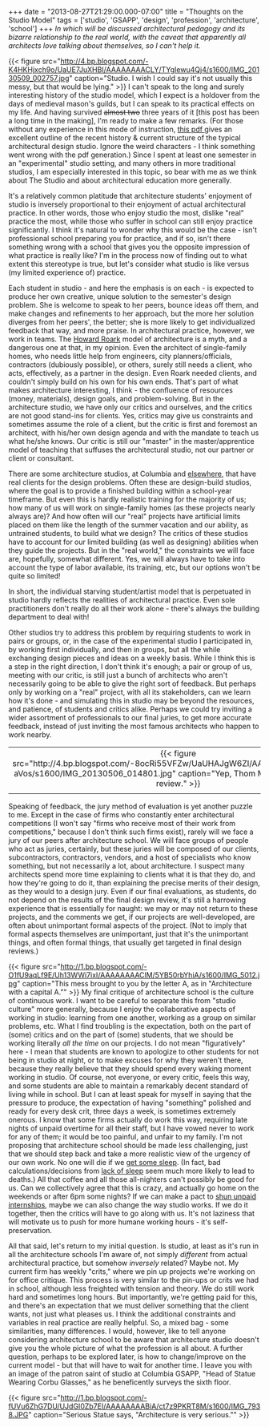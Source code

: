 +++
date = "2013-08-27T21:29:00.000-07:00"
title = "Thoughts on the Studio Model"
tags = ['studio', 'GSAPP', 'design', 'profession', 'architecture', 'school']
+++
*In which will be discussed architectural pedagogy and its bizarre relationship to the real world, with the caveat that apparently all architects love talking about themselves, so I can't help it.*

{{< figure src="http://4.bp.blogspot.com/-K4HKHjxch9o/UaUE7JuXHBI/AAAAAAAACLY/TYgIewu4Qj4/s1600/IMG_20130509_002757.jpg" caption="Studio.  I wish I could say it's not usually this messy, but that would be lying." >}}
I can't speak to the long and surely interesting history of the studio model, which I expect is a holdover from the days of medieval mason's guilds, but I can speak to its practical effects on my life.  And having survived ~~almost two~~ three years of it [this post has been a long time in the making], I'm ready to make a few remarks.  (For those without any experience in this mode of instruction, [this pdf ](http://www.edi.msstate.edu/work/pdf/history_studio_based_learning.pdf)gives an excellent outline of the recent history & current structure of the typical architectural design studio.  Ignore the weird characters - I think something went wrong with the pdf generation.)  Since I spent at least one semester in an "experimental" studio setting, and many others in more traditional studios, I am especially interested in this topic, so bear with me as we think about The Studio and about architectural education more generally.

It's a relatively common platitude that architecture students' enjoyment of studio is inversely proportional to their enjoyment of actual architectural practice.  In other words, those who enjoy studio the most, dislike "real" practice the most, while those who suffer in school can still enjoy practice significantly.  I think it's natural to wonder why this would be the case - isn't professional school preparing you for practice, and if so, isn't there something wrong with a school that gives you the opposite impression of what practice is really like?  I'm in the process now of finding out to what extent this stereotype is true, but let's consider what studio is like versus (my limited experience of) practice.

Each student in studio - and here the emphasis is on each - is expected to produce her own creative, unique solution to the semester's design problem.  She is welcome to speak to her peers, bounce ideas off them, and make changes and refinements to her approach, but the more her solution diverges from her peers', the better; she is more likely to get individualized feedback that way, and more praise.  In architectural practice, however, we work in teams.  The [Howard Roark](http://en.wikipedia.org/wiki/The_Fountainhead) model of architecture is a myth, and a dangerous one at that, in my opinion.  Even the architect of single-family homes, who needs little help from engineers, city planners/officials, contractors (dubiously possible), or others, surely still needs a client, who acts, effectively, as a partner in the design.  Even Roark needed clients, and couldn't simply build on his own for his own ends.  That's part of what makes architecture interesting, I think - the confluence of resources (money, materials), design goals, and problem-solving.  But in the architecture studio, we have only our critics and ourselves, and the critics are not good stand-ins for clients.  Yes, critics may give us constraints and sometimes assume the role of a client, but the critic is first and foremost an architect, with his/her own design agenda and with the mandate to teach us what he/she knows.  Our critic is still our "master" in the master/apprentice model of teaching that suffuses the architectural studio, not our partner or client or consultant.

There are some architecture studios, at Columbia and [elsewhere](http://www.ruralstudio.org/), that have real clients for the design problems.  Often these are design-build studios, where the goal is to provide a finished building within a school-year timeframe.  But even this is hardly realistic training for the majority of us; how many of us will work on single-family homes (as these projects nearly always are)?  And how often will our "real" projects have artificial limits placed on them like the length of the summer vacation and our ability, as untrained students, to build what we design?  The critics of these studios have to account for our limited building (as well as designing) abilities when they guide the projects.  But in the "real world," the constraints we will face are, hopefully, somewhat different.  Yes, we will always have to take into account the type of labor available, its training, etc, but our options won't be quite so limited!

In short, the individual starving student/artist model that is perpetuated in studio hardly reflects the realities of architectural practice.  Even sole practitioners don't really do all their work alone - there's always the building department to deal with!

Other studios try to address this problem by requiring students to work in pairs or groups, or, in the case of the experimental studio I participated in, by working first individually, and then in groups, but all the while exchanging design pieces and ideas on a weekly basis.  While I think this is a step in the right direction, I don't think it's enough; a pair or group of us, meeting with our critic, is still just a bunch of architects who aren't necessarily going to be able to give the right sort of feedback.  But perhaps only by working on a "real" project, with all its stakeholders, can we learn how it's done - and simulating this in studio may be beyond the resources, and patience, of students and critics alike.  Perhaps we could try inviting a wider assortment of professionals to our final juries, to get more accurate feedback, instead of just inviting the most famous architects who happen to work nearby.

<table align="center" cellpadding="0" cellspacing="0" class="tr-caption-container" style="margin-left: auto; margin-right: auto; text-align: center;"><tbody><tr><td style="text-align: center;">
{{< figure src="http://4.bp.blogspot.com/-8ocRi55VFZw/UaUHAJgW6ZI/AAAAAAAAClI/FXqBs5-aVos/s1600/IMG_20130506_014801.jpg" caption="Yep, Thom Mayne was at our final review." >}}
</td></tr><tr><td class="tr-caption" style="text-align: center;"></td></tr></tbody></table>Speaking of feedback, the jury method of evaluation is yet another puzzle to me.  Except in the case of firms who constantly enter architectural competitions (I won't say "firms who receive most of their work from competitions," because I don't think such firms exist), rarely will we face a jury of our peers after architecture school.  We will face groups of people who act as juries, certainly, but these juries will be composed of our clients, subcontractors, contractors, vendors, and a host of specialists who know something, but not necessarily a lot, about architecture.  I suspect many architects spend more time explaining to clients what it is that they do, and how they're going to do it, than explaining the precise merits of their design, as they would to a design jury.  Even if our final evaluations, as students, do not depend on the results of the final design review, it's still a harrowing experience that is essentially for naught: we may or may not return to these projects, and the comments we get, if our projects are well-developed, are often about unimportant formal aspects of the project.  (Not to imply that formal aspects themselves are unimportant, just that it's the unimportant things, and often formal things, that usually get targeted in final design reviews.)

{{< figure src="http://1.bp.blogspot.com/-O1fU9aqLf9E/Uh13WWi7ixI/AAAAAAAAClM/5YB50rbYhiA/s1600/IMG_5012.jpg" caption="This mess brought to you by the letter A, as in \"Architecture with a capital A.\"" >}}
 My final critique of architecture school is the culture of continuous work.  I want to be careful to separate this from "studio culture" more generally, because I enjoy the collaborative aspects of working in studio: learning from one another, working as a group on similar problems, etc.  What I find troubling is the expectation, both on the part of (some) critics and on the part of (some) students, that we should be working literally *all the time* on our projects.  I do not mean "figuratively" here - I mean that students are known to apologize to other students for not being in studio at night, or to make excuses for why they weren't there, because they really believe that they should spend every waking moment working in studio.  Of course, not everyone, or every critic, feels this way, and some students are able to maintain a remarkably decent standard of living while in school.   But I can at least speak for myself in saying that the pressure to produce, the expectation of having "something" polished and ready for every desk crit, three days a week, is sometimes extremely onerous.  I know that some firms actually do work this way, requiring late nights of unpaid overtime for all their staff, but I have vowed never to work for any of them; it would be too painful, and unfair to my family.  I'm not proposing that architecture school should be made less challenging, just that we should step back and take a more realistic view of the urgency of our own work.  No one will die if we [get some sleep](http://blogs.hbr.org/schwartz/2011/03/sleep-is-more-important-than-f.html).  (In fact, bad calculations/decisions from [lack of sleep](http://www.nytimes.com/2011/05/31/health/31brody.html?_r=0) seem much more likely to lead to deaths.)  All that coffee and all those all-nighters can't possibly be good for us.  Can we collectively agree that this is crazy, and actually go home on the weekends or after 6pm some nights?  If we can make a pact to [shun unpaid internships](http://www.architizer.com/en_us/blog/dyn/65222/unpaid-architecture-internships-come-under-fire/#.Ua6wIvb72Fc), maybe we can also change the way studio works.  If we do it together, then the critics will have to go along with us.  It's not laziness that will motivate us to push for more humane working hours - it's self-preservation.

All that said, let's return to my initial question.   Is studio, at least as it's run in all the architecture schools I'm aware of, not simply *different* from actual architectural practice, but somehow *inversely* related?  Maybe not.  My current firm has weekly "crits," where we pin up projects we're working on for office critique.  This process is very similar to the pin-ups or crits we had in school, although less freighted with tension and theory.  We do still work hard and sometimes long hours.  But importantly, we're getting paid for this, and there's an expectation that we must deliver something that the client wants, not just what pleases us.  I think the additional constraints and variables in real practice are really helpful.  So, a mixed bag - some similarities, many differences.  I would, however, like to tell anyone considering architecture school to be aware that architecture studio doesn't give you the whole picture of what the profession is all about.  A further question, perhaps to be explored later, is how to change/improve on the current model - but that will have to wait for another time.  I leave you with an image of the patron saint of studio at Columbia GSAPP, "Head of Statue Wearing Corbu Glasses," as he beneficently surveys the sixth floor.

{{< figure src="http://1.bp.blogspot.com/-fUVu6ZhG7DU/UJdGI0Zb7EI/AAAAAAAABiA/ct7z9PKRT8M/s1600/IMG_7938.JPG" caption="Serious Statue says, \"Architecture is very serious.\"" >}}
